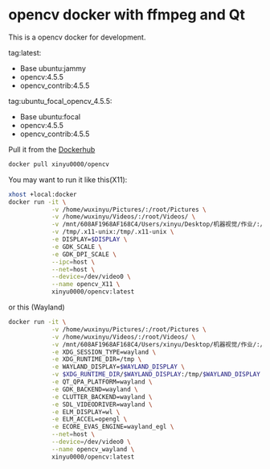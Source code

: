 # opencv docker with ffmpeg and Qt

This is a opencv docker for development.

tag:latest:

- Base ubuntu:jammy
- opencv:4.5.5
- opencv_contrib:4.5.5

tag:ubuntu_focal_opencv_4.5.5:

- Base ubuntu:focal
- opencv:4.5.5
- opencv_contrib:4.5.5

Pull it from the [Dockerhub](https://hub.docker.com/r/xinyu0000/opencv)

```bash
docker pull xinyu0000/opencv
```

You may want to run it like this(X11):

```bash
xhost +local:docker
docker run -it \
            -v /home/wuxinyu/Pictures/:/root/Pictures \
            -v /home/wuxinyu/Videos/:/root/Videos/ \
            -v /mnt/608AF1968AF168C4/Users/xinyu/Desktop/机器视觉/作业/:/root/homework \
            -v /tmp/.x11-unix:/tmp/.x11-unix \
            -e DISPLAY=$DISPLAY \
            -e GDK_SCALE \
            -e GDK_DPI_SCALE \
            --ipc=host \
            --net=host \
            --device=/dev/video0 \
            --name opencv_X11 \
            xinyu0000/opencv:latest
```

or this (Wayland)
```bash
docker run -it \
            -v /home/wuxinyu/Pictures/:/root/Pictures \
            -v /home/wuxinyu/Videos/:/root/Videos/ \
            -v /mnt/608AF1968AF168C4/Users/xinyu/Desktop/机器视觉/作业/:/root/homework \
            -e XDG_SESSION_TYPE=wayland \
            -e XDG_RUNTIME_DIR=/tmp \
            -e WAYLAND_DISPLAY=$WAYLAND_DISPLAY \
            -v $XDG_RUNTIME_DIR/$WAYLAND_DISPLAY:/tmp/$WAYLAND_DISPLAY  \
            -e QT_QPA_PLATFORM=wayland \
            -e GDK_BACKEND=wayland \
            -e CLUTTER_BACKEND=wayland \
            -e SDL_VIDEODRIVER=wayland \
            -e ELM_DISPLAY=wl \
            -e ELM_ACCEL=opengl \
            -e ECORE_EVAS_ENGINE=wayland_egl \
            --net=host \
            --device=/dev/video0 \
            --name opencv_wayland \
            xinyu0000/opencv:latest
```
